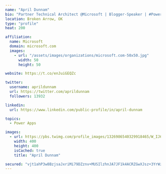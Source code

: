 ```yaml
---
name: "April Dunnam"
bio: "Partner Technical Architect @Microsoft | Blogger-Speaker | #PowerApps, #PowerAutomate, #Office365, #SharePoint | #WIT | #Karaoke Queen"
location: Broken Arrow, OK
type: "profile"
heat: 200

affiliation:
  name: Microsoft
  domain: microsoft.com
  images:
    - url: "/assets/images/organizations/microsoft.com-50x50.jpg"
      width: 50
      height: 50

website: https://t.co/enJuiGEQZc

twitter:
  username: aprildunnam
  url: https://twitter.com/aprildunnam
  followers: 13932

linkedin:
  url: https://www.linkedin.com/public-profile/in/april-dunnam

topics:
  - Power Apps

images:
  - url: https://pbs.twimg.com/profile_images/1326986540329918465/W_IJ6Ih2_400x400.jpg
    width: 400
    height: 400
    isCached: true
    title: "April Dunnam"

secured: "vjt1ahP3w8BzjsaJxriMi79DZznv+MUSIlzhnJA7JF1k4ACRZGwXJsz+3YrWzrPYspXdyjJrpnuLlxTkmmiDl9dIsPAVGE0nomKm4pTlf7jcWtAkC7nXyb14dI9t2CKW8H73C2j+LU/SEjId7p2nBKnTcZC1cT2DBSiW5bGjkwKepL3Dh1LU3pzW6EZkWJCGMeFgsf/a2ztpOzQDQgTQu6fQP8tTMNA5R9byNznLKNF5q0oCs6OkPX1BcqaljAJsznNpalq21Bu7Lwq6aJSHfRZ5Qk5B87RRcdRcbyGJ+aF3N8Wcb0BzD3xB9QURx5Sz8OjY2ZJHnDmKtplQzqrBYNWrvSGFlgYc4BDUKVoR6xi9ZPl4ZvsV7CkP/QW9P7LsACdKo7N9q9p2yP3xS4EtM0zFZknlshyDVKOsMH2uFG0=;6kFjoDzVqJdX8v7USoEbOg=="
---
```


